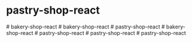 # pastry-shop-react
#   b a k e r y - s h o p - r e a c t  
 #   b a k e r y - s h o p - r e a c t  
 #   p a s t r y - s h o p - r e a c t  
 #   b a k e r y - s h o p - r e a c t  
 #   p a s t r y - s h o p - r e a c t  
 #   p a s t r y - s h o p - r e a c t  
 #   p a s t r y - s h o p - r e a c t  
 